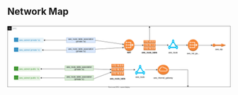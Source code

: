 ## Network Map
<img src="https://github.com/fernandofmendes/eks/blob/main/terraform/Network_Map.svg" widht=600 weight=350>
